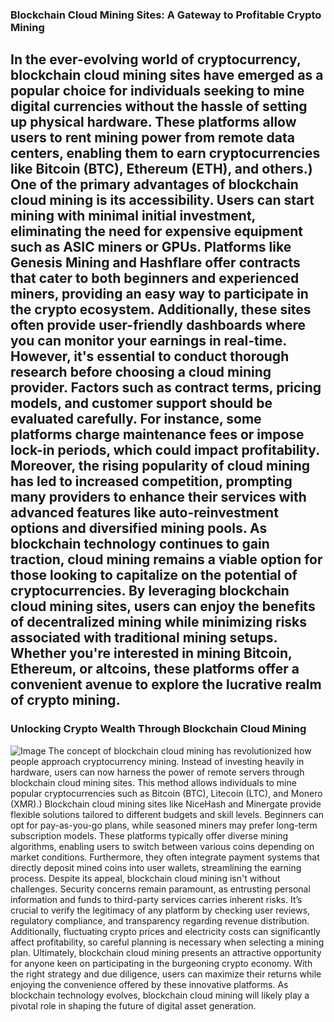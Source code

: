 ### Blockchain Cloud Mining Sites: A Gateway to Profitable Crypto Mining
In the ever-evolving world of cryptocurrency, blockchain cloud mining sites have emerged as a popular choice for individuals seeking to mine digital currencies without the hassle of setting up physical hardware. These platforms allow users to rent mining power from remote data centers, enabling them to earn cryptocurrencies like Bitcoin (BTC), Ethereum (ETH), and others.)
One of the primary advantages of blockchain cloud mining is its accessibility. Users can start mining with minimal initial investment, eliminating the need for expensive equipment such as ASIC miners or GPUs. Platforms like Genesis Mining and Hashflare offer contracts that cater to both beginners and experienced miners, providing an easy way to participate in the crypto ecosystem. Additionally, these sites often provide user-friendly dashboards where you can monitor your earnings in real-time.
However, it's essential to conduct thorough research before choosing a cloud mining provider. Factors such as contract terms, pricing models, and customer support should be evaluated carefully. For instance, some platforms charge maintenance fees or impose lock-in periods, which could impact profitability. Moreover, the rising popularity of cloud mining has led to increased competition, prompting many providers to enhance their services with advanced features like auto-reinvestment options and diversified mining pools.
As blockchain technology continues to gain traction, cloud mining remains a viable option for those looking to capitalize on the potential of cryptocurrencies. By leveraging blockchain cloud mining sites, users can enjoy the benefits of decentralized mining while minimizing risks associated with traditional mining setups. Whether you're interested in mining Bitcoin, Ethereum, or altcoins, these platforms offer a convenient avenue to explore the lucrative realm of crypto mining. 
---
### Unlocking Crypto Wealth Through Blockchain Cloud Mining

![Image](https://github.com/user-attachments/assets/d7419ec9-dc67-403f-bf28-8faea5f1f74f)
The concept of blockchain cloud mining has revolutionized how people approach cryptocurrency mining. Instead of investing heavily in hardware, users can now harness the power of remote servers through blockchain cloud mining sites. This method allows individuals to mine popular cryptocurrencies such as Bitcoin (BTC), Litecoin (LTC), and Monero (XMR).)
Blockchain cloud mining sites like NiceHash and Minergate provide flexible solutions tailored to different budgets and skill levels. Beginners can opt for pay-as-you-go plans, while seasoned miners may prefer long-term subscription models. These platforms typically offer diverse mining algorithms, enabling users to switch between various coins depending on market conditions. Furthermore, they often integrate payment systems that directly deposit mined coins into user wallets, streamlining the earning process.
Despite its appeal, blockchain cloud mining isn't without challenges. Security concerns remain paramount, as entrusting personal information and funds to third-party services carries inherent risks. It’s crucial to verify the legitimacy of any platform by checking user reviews, regulatory compliance, and transparency regarding revenue distribution. Additionally, fluctuating crypto prices and electricity costs can significantly affect profitability, so careful planning is necessary when selecting a mining plan.
Ultimately, blockchain cloud mining presents an attractive opportunity for anyone keen on participating in the burgeoning crypto economy. With the right strategy and due diligence, users can maximize their returns while enjoying the convenience offered by these innovative platforms. As blockchain technology evolves, blockchain cloud mining will likely play a pivotal role in shaping the future of digital asset generation.

